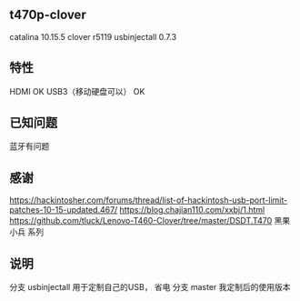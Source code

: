 ## t470p-clover
catalina 10.15.5 
clover r5119
usbinjectall 0.7.3


## 特性
HDMI OK
USB3（移动硬盘可以） OK

## 已知问题
蓝牙有问题

## 感谢
https://hackintosher.com/forums/thread/list-of-hackintosh-usb-port-limit-patches-10-15-updated.467/
https://blog.chajian110.com/xxbj/1.html
https://github.com/tluck/Lenovo-T460-Clover/tree/master/DSDT.T470
黑果小兵 系列


## 说明
分支 usbinjectall 用于定制自己的USB， 省电
分支 master 我定制后的使用版本


